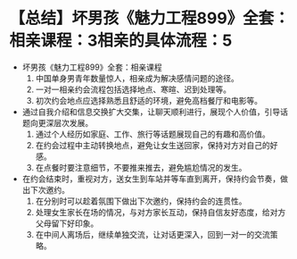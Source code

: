 # 【总结】坏男孩《魅力工程899》全套：相亲课程：3相亲的具体流程：5

-   坏男孩《魅力工程899》全套：相亲课程
    1.  中国单身男青年数量惊人，相亲成为解决感情问题的途径。
    2.  一对一相亲约会流程包括选择地点、寒暄、迟到处理等。
    3.  初次约会地点应选择熟悉且舒适的环境，避免高档餐厅和电影等。
-   通过自我介绍和信息交换扩大交集，让聊天顺利进行，展现个人价值，引导话题向更深层次发展。
    1.  通过个人经历如家庭、工作、旅行等话题展现自己的有趣和高价值。
    2.  在约会过程中主动转换地点，避免让女生送回家，保持对方对自己的好感。
    3.  在点餐时要注意细节，不要推来推去，避免尴尬情况的发生。
-   在约会结束时，重视对方，送女生到车站并等车直到离开，保持约会节奏，做出下次邀约。
    1.  在分别时可以趁着氛围下做出下次邀约，保持约会的连贯性。
    2.  处理女生家长在场的情况，与对方家长互动，保持自信友好态度，给对方父母留下好印象。
    3.  在中间人离场后，继续单独交流，让对话更深入，回到一对一的交流策略。